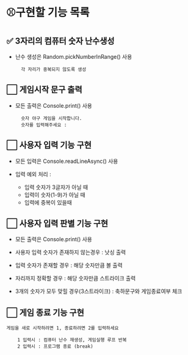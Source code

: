 # **⚾구현할 기능 목록**
## ✅ 3자리의 컴퓨터 숫자 난수생성 
* 난수 생성은 Random.pickNumberInRange() 사용

        각 자리가 중복되지 않도록 생성

## ⬜ 게임시작 문구 출력
* 모든 출력은 Console.print() 사용

        숫자 야구 게임을 시작합니다.
        숫자를 입력해주세요 :

## ⬜ 사용자 입력 기능 구현
* 모든 입력은 Console.readLineAsync() 사용

* 입력 예외 처리 : 
    * 입력 숫자가 3글자가 아닐 때
    * 입력이 숫자(1-9)가 아닐 때
    * 입력에 중복이 있을때
    

## ⬜ 사용자 입력 판별 기능 구현
* 모든 출력은 Console.print() 사용

* 사용자 입력 숫자가 존재하지 않는경우 : 낫싱 출력
* 입력 숫자가 존재할 경우 : 해당 숫자만큼 볼 출력
* 자리까지 정확할 경우    : 해당 숫자만큼 스트라이크 출력
* 3개의 숫자가 모두 맞힐 경우(3스트라이크) : 축하문구와 게임종료여부 체크

## ⬜ 게임 종료 기능 구현

    게임을 새로 시작하려면 1, 종료하려면 2를 입력하세요
        
        1 입력시 : 컴퓨터 난수 재생성, 게임실행 루프 반복
        2 입력시 : 프로그램 종료 (break)
